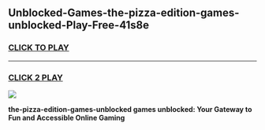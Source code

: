 
## Unblocked-Games-the-pizza-edition-games-unblocked-Play-Free-41s8e
<h3>
<a href="https://premium76.site?title=the-pizza-edition-games-unblocked&ref=12A">CLICK TO PLAY</a></h3>
<hr>

<h3>
<a href="https://premium76.site?title=the-pizza-edition-games-unblocked&ref=12A">CLICK 2 PLAY</a>
  
</h3>

<a href="https://premium76.site?title=the-pizza-edition-games-unblocked&ref=12A"><img src="https://clearcache.store/games.png"></a>


**the-pizza-edition-games-unblocked games unblocked: Your Gateway to Fun and Accessible Online Gaming**
